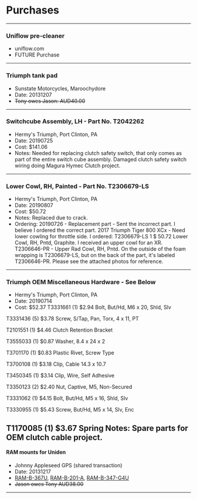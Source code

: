 # Purchases

----

### Uniflow pre-cleaner
* uniflow.com
* FUTURE Purchase

----

### Triumph tank pad
* Sunstate Motorcycles, Maroochydore
* Date: 20131207
* ~~Tony owes Jason: AUD40.00~~

----

### Switchcube Assembly, LH - Part No. T2042262
* Hermy's Triumph, Port Clinton, PA
* Date: 20190725
* Cost: $141.06
* Notes: Needed for replacing clutch safety switch, that only comes as part of the entire switch cube assembly. Damaged clutch safety switch wiring doing Magura Hymec Clutch project.

----

### Lower Cowl, RH, Painted - Part No. T2306679-LS
* Hermy's Triumph, Port Clinton, PA
* Date: 20190807
* Cost: $50.72
* Notes: Replaced due to crack.
* Ordering: 20190726 - Replacement part - Sent the incorrect part. I believe I ordered the correct part. 2017 Triumph Tiger 800 XCx - Need lower cowling for throttle side. I ordered: T2306679-LS	1	$ 50.72	Lower Cowl, RH, Pntd, Graphite. I received an upper cowl for an XR. T2306646-PR  - Upper Rad Cowl, RH, Pntd. On the outside of the foam wrapping is T2306679-LS, but on the back of the part, it's labeled T2306646-PR. Please see the attached photos for reference.


----

### Triumph OEM Miscellaneous Hardware - See Below
* Hermy's Triumph, Port Clinton, PA
* Date: 20190714
* Cost: $52.37
T3331661	(1)	$2.94	Bolt, But/Hd, M6 x 20, Shld, Slv

T3331436	(5)	$3.78	Screw, S/Tap, Pan, Torx, 4 x 11, PT

T2101551	(1)	$4.46	Clutch Retention Bracket

T3555033	(1)	$0.87	Washer, 8.4 x 24 x 2

T3701170	(1)	$0.83	Plastic Rivet, Screw Type

T3700108	(1)	$3.18	Clip, Cable 14.3 x 10.7

T3450345	(1)	$3.14	Clip, Wire, Self Adhesive

T3350123	(2)	$2.40	Nut, Captive, M5, Non-Secured

T3331062	(1)	$4.15	Bolt, But/Hd, M5 x 16, Shld, Slv

T3330955	(1)	$5.43	Screw, But/Hd, M5 x 14, Slv, Enc

T1170085	(1)	$3.67	Spring
Notes: Spare parts for OEM clutch cable project.
----

#### RAM mounts for Uniden
* Johnny Appleseed GPS (shared transaction)
* Date: 20131217
* [RAM-B-367U](http://www.ja-gps.com.au/RAM/ram-b-367u/), [RAM-B-201-A](http://www.ja-gps.com.au/RAM/ram-b-201-a/), [RAM-B-347-G4U](http://www.ja-gps.com.au/RAM/ram-b-347-g4u/)
* ~~Jason owes Tony AUD38.00~~

----




